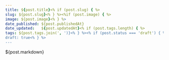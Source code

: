 ```yaml
---
title: ${post.title}<% if (post.slug) { %>
slug: ${post.slug}<% } %><%if (post.image) { %>
image: ${post.image}<% } %>
date_published: ${post.publishedAt}
date_updated:   ${post.updatedAt}<% if (post.tags.length) { %>
tags: ${post.tags.join(', ')}<% } %><% if (post.status === 'draft') { %>
draft: true<% } %>
---
```


${post.markdown}
